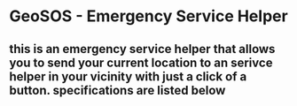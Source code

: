 # GeoSOS - Emergency Service Helper
## this is an emergency service helper that allows you to send your current location to an serivce helper in your vicinity with just a click of a button. specifications are listed below